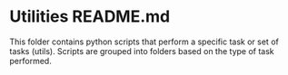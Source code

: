 # Utilities README.md
This folder contains python scripts that perform a specific task or set of tasks (utils). Scripts are grouped into folders based on the type of task performed.

